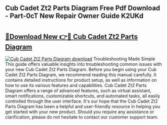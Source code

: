 ## Cub Cadet Zt2 Parts Diagram Free Pdf Download - Part-0cT New Repair Owner Guide K2UKd

# <h2><a href="http://dfqzmmb.blite.top/?on=Cub+Cadet+Zt2+Parts+Diagram">🔗Download New 👉🔴 Cub Cadet Zt2 Parts Diagram</a></h2>

[![Cub Cadet Zt2 Parts Diagram download](https://i.imgur.com/lujVjoI.png)](http://dfqzmmb.blite.top/?on=Cub+Cadet+Zt2+Parts+Diagram)
Troubleshooting Made Simple This guide offers valuable insights into troubleshooting common issues with your new Cub Cadet Zt2 Parts Diagram. Before you begin using your Cub Cadet Zt2 Parts Diagram, we recommend reading this manual carefully. It contains detailed instructions for product setup, as well as information on how to use its various features and capabilities. Cub Cadet Zt2 Parts Diagram offers a range of advanced features, such as virtual assistant, smart notifications, customizable shortcuts, and automated tasks, all easily controlled through the user interface. It's our hope that the Cub Cadet Zt2 Parts Diagram has been a helpful and user-friendly resource in helping you get started with your new product. Should you require any assistance or clarification, please do not hesitate to contact our customer support team.
